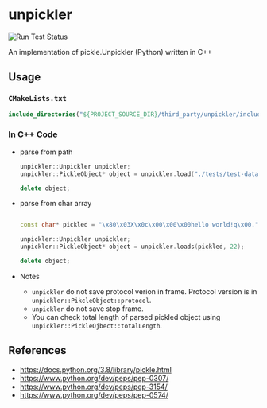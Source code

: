 # unpickler

![Run Test Status](https://github.com/jeongukjae/unpickler/workflows/Run%20Test/badge.svg)

An implementation of pickle.Unpickler (Python) written in C++

## Usage

### `CMakeLists.txt`

```cmake
include_directories("${PROJECT_SOURCE_DIR}/third_party/unpickler/include")
```

### In C++ Code

- parse from path

  ```c++
  unpickler::Unpickler unpickler;
  unpickler::PickleObject* object = unpickler.load("./tests/test-data/data1.pkl");

  delete object;
  ```

- parse from char array

  ```c++

  const char* pickled = "\x80\x03X\x0c\x00\x00\x00hello world!q\x00.";

  unpickler::Unpickler unpickler;
  unpickler::PickleObject* object = unpickler.loads(pickled, 22);

  delete object;
  ```

- Notes
  - `unpickler` do not save protocol verion in frame. Protocol version is in `unpickler::PikcleObject::protocol`.
  - `unpickler` do not save stop frame.
  - You can check total length of parsed pickled object using `unpickler::PickleOjbect::totalLength`.

## References

- https://docs.python.org/3.8/library/pickle.html
- https://www.python.org/dev/peps/pep-0307/
- https://www.python.org/dev/peps/pep-3154/
- https://www.python.org/dev/peps/pep-0574/
